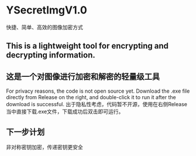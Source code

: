 # YSecretImgV1.0
快捷、简单、高效的图像加密方式

## This is a lightweight tool for encrypting and decrypting information.
## 这是一个对图像进行加密和解密的轻量级工具

For privacy reasons, the code is not open source yet. Download the .exe file directly from Release on the right, and double-click it to run it after the download is successful.
出于隐私性考虑，代码暂不开源，使用在右侧Release当中直接下载.exe文件，下载成功后双击即可运行。


## 下一步计划
非对称密钥加密，传递密钥更安全
